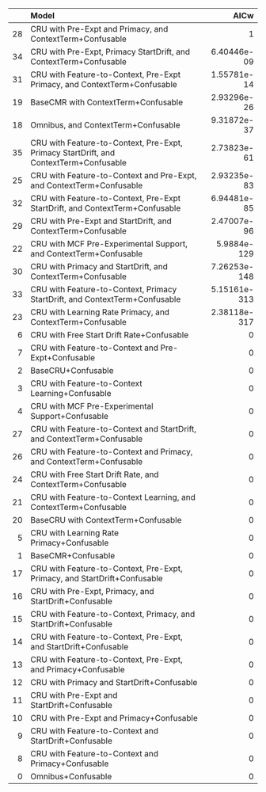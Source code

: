 |    | Model                                                                                 |         AICw |
|---:|:--------------------------------------------------------------------------------------|-------------:|
| 28 | CRU with Pre-Expt and Primacy, and ContextTerm+Confusable                             | 1            |
| 34 | CRU with Pre-Expt, Primacy StartDrift, and ContextTerm+Confusable                     | 6.40446e-09  |
| 31 | CRU with Feature-to-Context, Pre-Expt Primacy, and ContextTerm+Confusable             | 1.55781e-14  |
| 19 | BaseCMR with ContextTerm+Confusable                                                   | 2.93296e-26  |
| 18 | Omnibus, and ContextTerm+Confusable                                                   | 9.31872e-37  |
| 35 | CRU with Feature-to-Context, Pre-Expt, Primacy StartDrift, and ContextTerm+Confusable | 2.73823e-61  |
| 25 | CRU with Feature-to-Context and Pre-Expt, and ContextTerm+Confusable                  | 2.93235e-83  |
| 32 | CRU with Feature-to-Context, Pre-Expt StartDrift, and ContextTerm+Confusable          | 6.94481e-85  |
| 29 | CRU with Pre-Expt and StartDrift, and ContextTerm+Confusable                          | 2.47007e-96  |
| 22 | CRU with MCF Pre-Experimental Support, and ContextTerm+Confusable                     | 5.9884e-129  |
| 30 | CRU with Primacy and StartDrift, and ContextTerm+Confusable                           | 7.26253e-148 |
| 33 | CRU with Feature-to-Context, Primacy StartDrift, and ContextTerm+Confusable           | 5.15161e-313 |
| 23 | CRU with Learning Rate Primacy, and ContextTerm+Confusable                            | 2.38118e-317 |
|  6 | CRU with Free Start Drift Rate+Confusable                                             | 0            |
|  7 | CRU with Feature-to-Context and Pre-Expt+Confusable                                   | 0            |
|  2 | BaseCRU+Confusable                                                                    | 0            |
|  3 | CRU with Feature-to-Context Learning+Confusable                                       | 0            |
|  4 | CRU with MCF Pre-Experimental Support+Confusable                                      | 0            |
| 27 | CRU with Feature-to-Context and StartDrift, and ContextTerm+Confusable                | 0            |
| 26 | CRU with Feature-to-Context and Primacy, and ContextTerm+Confusable                   | 0            |
| 24 | CRU with Free Start Drift Rate, and ContextTerm+Confusable                            | 0            |
| 21 | CRU with Feature-to-Context Learning, and ContextTerm+Confusable                      | 0            |
| 20 | BaseCRU with ContextTerm+Confusable                                                   | 0            |
|  5 | CRU with Learning Rate Primacy+Confusable                                             | 0            |
|  1 | BaseCMR+Confusable                                                                    | 0            |
| 17 | CRU with Feature-to-Context, Pre-Expt, Primacy, and StartDrift+Confusable             | 0            |
| 16 | CRU with Pre-Expt, Primacy, and StartDrift+Confusable                                 | 0            |
| 15 | CRU with Feature-to-Context, Primacy, and StartDrift+Confusable                       | 0            |
| 14 | CRU with Feature-to-Context, Pre-Expt, and StartDrift+Confusable                      | 0            |
| 13 | CRU with Feature-to-Context, Pre-Expt, and Primacy+Confusable                         | 0            |
| 12 | CRU with Primacy and StartDrift+Confusable                                            | 0            |
| 11 | CRU with Pre-Expt and StartDrift+Confusable                                           | 0            |
| 10 | CRU with Pre-Expt and Primacy+Confusable                                              | 0            |
|  9 | CRU with Feature-to-Context and StartDrift+Confusable                                 | 0            |
|  8 | CRU with Feature-to-Context and Primacy+Confusable                                    | 0            |
|  0 | Omnibus+Confusable                                                                    | 0            |